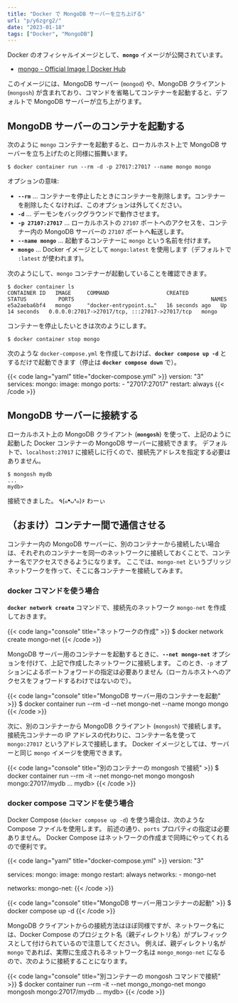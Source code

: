 ```yaml
---
title: "Docker で MongoDB サーバーを立ち上げる"
url: "p/y6zgrg2/"
date: "2023-01-18"
tags: ["Docker", "MongoDB"]
---
```


Docker のオフィシャルイメージとして、__`mongo`__ イメージが公開されています。

- [mongo - Official Image | Docker Hub](https://hub.docker.com/_/mongo)

このイメージには、MongoDB サーバー (`mongod`) や、MongoDB クライアント (`mongosh`) が含まれており、コマンドを省略してコンテナーを起動すると、デフォルトで MongoDB サーバーが立ち上がります。


MongoDB サーバーのコンテナを起動する
----

次のように `mongo` コンテナーを起動すると、ローカルホスト上で MongoDB サーバーを立ち上げたのと同様に振舞います。

```console
$ docker container run --rm -d -p 27017:27017 --name mongo mongo
```

オプションの意味:

- __`--rm`__ ... コンテナーを停止したときにコンテナーを削除します。コンテナーを削除したくなければ、このオプションは外してください。
- __`-d`__ ... デーモンをバックグラウンドで動作させます。
- __`-p 27107:27017`__ ... ローカルホストの `27107` ポートへのアクセスを、コンテナー内の MongoDB サーバーの `27107` ポートへ転送します。
- __`--name mongo`__ ... 起動するコンテナーに `mongo` という名前を付けます。
- __`mongo`__ ... Docker イメージとして `mongo:latest` を使用します（デフォルトで `:latest` が使われます)。

次のようにして、`mongo` コンテナーが起動していることを確認できます。

```console
$ docker container ls
CONTAINER ID   IMAGE     COMMAND                  CREATED          STATUS          PORTS                                           NAMES
e5a2aeba6bf4   mongo     "docker-entrypoint.s…"   16 seconds ago   Up 14 seconds   0.0.0.0:27017->27017/tcp, :::27017->27017/tcp   mongo
```

コンテナーを停止したいときは次のようにします。

```console
$ docker container stop mongo
```

次のような `docker-compose.yml` を作成しておけば、__`docker compose up -d`__ とするだけで起動できます（停止は __`docker compose down`__ で）。

{{< code lang="yaml" title="docker-compose.yml" >}}
version: "3"
services:
  mongo:
    image: mongo
    ports:
      - "27017:27017"
    restart: always
{{< /code >}}


MongoDB サーバーに接続する
----

ローカルホスト上の MongoDB クライアント (__`mongosh`__) を使って、上記のように起動した Docker コンテナーの MongoDB サーバーに接続できます。
デフォルトで、`localhost:27017` に接続しに行くので、接続先アドレスを指定する必要はありません。

```console
$ mongosh mydb
...
mydb>
```

接続できました。
٩(๑❛ᴗ❛๑)۶ わーぃ


（おまけ）コンテナー間で通信させる
----

コンテナー内の MongoDB サーバーに、別のコンテナーから接続したい場合は、それぞれのコンテナーを同一のネットワークに接続しておくことで、コンテナー名でアクセスできるようになります。
ここでは、`mongo-net` というブリッジネットワークを作って、そこに各コンテナーを接続してみます。

### docker コマンドを使う場合

__`docker network create`__ コマンドで、接続先のネットワーク `mongo-net` を作成しておきます。

{{< code lang="console" title="ネットワークの作成" >}}
$ docker network create mongo-net
{{< /code >}}

MongoDB サーバー用のコンテナーを起動するときに、__`--net mongo-net`__ オプションを付けて、上記で作成したネットワークに接続します。
このとき、`-p` オプションによるポートフォワードの指定は必要ありません（ローカルホストへのアクセスをフォワードするわけではないので）。

{{< code lang="console" title="MongoDB サーバー用のコンテナーを起動" >}}
$ docker container run --rm -d --net mongo-net --name mongo mongo
{{< /code >}}

次に、別のコンテナーから MongoDB クライアント (`mongosh`) で接続します。
接続先コンテナーの IP アドレスの代わりに、コンテナー名を使って `mongo:27017` というアドレスで接続します。
Docker イメージとしては、サーバーと同じ `mongo` イメージを使用できます。

{{< code lang="console" title="別のコンテナーの mongosh で接続" >}}
$ docker container run --rm -it --net mongo-net mongo mongosh mongo:27017/mydb
...
mydb>
{{< /code >}}

### docker compose コマンドを使う場合

Docker Compose (`docker compose up -d`) を使う場合は、次のような Compose ファイルを使用します。
前述の通り、`ports` プロパティの指定は必要ありません。
Docker Compose はネットワークの作成まで同時にやってくれるので便利です。

{{< code lang="yaml" title="docker-compose.yml" >}}
version: "3"

services:
  mongo:
    image: mongo
    restart: always
    networks:
      - mongo-net

networks:
  mongo-net:
{{< /code >}}

{{< code lang="console" title="MongoDB サーバー用コンテナーの起動" >}}
$ docker compose up -d
{{< /code >}}

MongoDB クライアントからの接続方法はほぼ同様ですが、ネットワーク名には、Docker Compose のプロジェクト名（親ディレクトリ名）がプレフィックスとして付けられているので注意してください。
例えば、親ディレクトリ名が `mongo` であれば、実際に生成されるネットワーク名は `mongo_mongo-net` になるので、次のように接続することになります。

{{< code lang="console" title="別コンテナーの mongosh コマンドで接続" >}}
$ docker container run --rm -it --net mongo_mongo-net mongo mongosh mongo:27017/mydb
...
mydb>
{{< /code >}}

